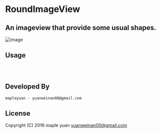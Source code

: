 RoundImageView
============
An imageview that provide some usual shapes.
------------
 ![image](https://github.com/mapleyuan/RoundImageView/blob/master/app/screenshot.png)
 
Usage
------------
<pre><code>
<com.maple.roundimageview.RoundImageView
xmlns:maple="http://schemas.android.com/apk/res-auto"
android:layout_width="100dp"
android:layout_height="100dp"
android:scaleType="fitXY"
android:src="@drawable/kobe1"
android:layout_centerInParent="true"
maple:maskType="RECTANGLE"
maple:borderWidth_Ri="5dp"
maple:borderColor_Ri="@android:color/white"/>
</code></pre>




Developed By
-------------

    mapleyuan - yuanweinan00@gmail.com

License
-------------

Copyright (C) 2016 maple yuan <yuanweinan00@gmail.com>
